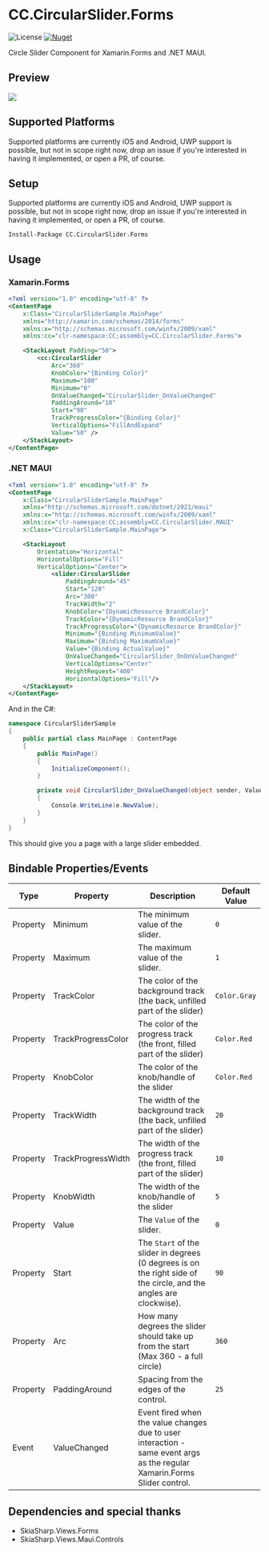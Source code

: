 # CC.CircularSlider.Forms
![License](https://img.shields.io/github/license/codechem/CC.CircularSlider.Forms)
[![Nuget](https://img.shields.io/nuget/v/CC.CircularSlider.Forms)](https://www.nuget.org/packages/CC.CircularSlider.Forms/)

Circle Slider Component for Xamarin.Forms and .NET MAUI.

## Preview
![](preview.gif)


## Supported Platforms

Supported platforms are currently iOS and Android, UWP support is possible, but not in scope right now, drop an issue if you're interested in having it implemented, or open a PR, of course.


## Setup

Supported platforms are currently iOS and Android, UWP support is possible, but not in scope right now, drop an issue if you're interested in having it implemented, or open a PR, of course.

```
Install-Package CC.CircularSlider.Forms
```

## Usage 

### Xamarin.Forms

```xml
<?xml version="1.0" encoding="utf-8" ?>
<ContentPage
    x:Class="CircularSliderSample.MainPage"
    xmlns="http://xamarin.com/schemas/2014/forms"
    xmlns:x="http://schemas.microsoft.com/winfx/2009/xaml"
    xmlns:cc="clr-namespace:CC;assembly=CC.CircularSlider.Forms">

    <StackLayout Padding="50">
        <cc:CircularSlider
            Arc="360"
            KnobColor="{Binding Color}"
            Maximum="100"
            Minimum="0"
            OnValueChanged="CircularSlider_OnValueChanged"
            PaddingAround="10"
            Start="90"
            TrackProgressColor="{Binding Color}"
            VerticalOptions="FillAndExpand"
            Value="50" />
    </StackLayout>
</ContentPage>
```

### .NET MAUI

```xml
<?xml version="1.0" encoding="utf-8" ?>
<ContentPage 
    x:Class="CircularSliderSample.MainPage"
    xmlns="http://schemas.microsoft.com/dotnet/2021/maui"
    xmlns:x="http://schemas.microsoft.com/winfx/2009/xaml"
    xmlns:cc="clr-namespace:CC;assembly=CC.CircularSlider.MAUI"
    x:Class="CircularSliderSample.MainPage">

    <StackLayout 
        Orientation="Horizontal" 
        HorizontalOptions="Fill" 
        VerticalOptions="Center">
            <slider:CircularSlider 
                PaddingAround="45" 
                Start="120" 
                Arc="300" 
                TrackWidth="2" 
                KnobColor="{DynamicResource BrandColor}" 
                TrackColor="{DynamicResource BrandColor}" 
                TrackProgressColor="{DynamicResource BrandColor}" 
                Minimum="{Binding MinimumValue}" 
                Maximum="{Binding MaximumValue}" 
                Value="{Binding ActualValue}" 
                OnValueChanged="CircularSlider_OnOnValueChanged" 
                VerticalOptions="Center" 
                HeightRequest="400" 
                HorizontalOptions="Fill"/> 
    </StackLayout>
</ContentPage>
```

And in the C#:

```c#
namespace CircularSliderSample
{
    public partial class MainPage : ContentPage
    {
        public MainPage()
        {
            InitializeComponent();
        }

        private void CircularSlider_OnValueChanged(object sender, ValueChangedEventArgs e)
        {
            Console.WriteLine(e.NewValue);
        }
    }
}
```

This should give you a page with a large slider embedded.

## Bindable Properties/Events

| Type       | Property                  | Description                                                                                                                         | Default Value              |
|------------|---------------------------|-------------------------------------------------------------------------------------------------------------------------------------|----------------------------|
| Property   | Minimum                   | The minimum value of the slider.                                                                                                    | `0`                        |
| Property   | Maximum                   | The maximum value of the slider.                                                                                                    | `1`                        |
| Property   | TrackColor                | The color of the background track (the back, unfilled part of the slider)                                                           | `Color.Gray`               |
| Property   | TrackProgressColor        | The color of the progress track (the front, filled part of the slider)                                                              | `Color.Red`                |
| Property   | KnobColor                 | The color of the knob/handle of the slider                                                                                          | `Color.Red`                |
| Property   | TrackWidth                | The width of the background track (the back, unfilled part of the slider)                                                           | `20`                       |
| Property   | TrackProgressWidth        | The width of the progress track (the front, filled part of the slider)                                                              | `10`                       |
| Property   | KnobWidth                 | The width of the knob/handle of the slider                                                                                          | `5`                        |
| Property   | Value                     | The `Value` of the slider.                                                                                                          | `0`                        |
| Property   | Start                     | The `Start` of the slider in degrees (0 degrees is on the right side of the circle, and the angles are clockwise).                  | `90`                       |
| Property   | Arc                       | How many degrees the slider should take up from the start (Max 360 - a full circle)                                                 | `360`                      |
| Property   | PaddingAround             | Spacing from the edges of the control.                                                                                              | `25`                       |
| Event      | ValueChanged              | Event fired when the value changes due to user interaction - same event args as the regular Xamarin.Forms Slider control.           |                            |


## Dependencies and special thanks

- SkiaSharp.Views.Forms
- SkiaSharp.Views.Maui.Controls
